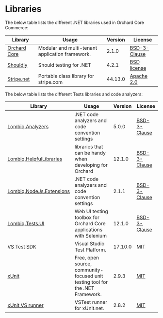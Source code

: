 # Libraries

The below table lists the different .NET libraries used in Orchard Core Commerce:

| Library | Usage | Version | License |
|--- | --- | --- | --- |
| [Orchard Core](https://github.com/OrchardCMS/OrchardCore) | Modular and multi-tenant application framework. | 2.1.0 |[BSD-3-Clause](https://github.com/OrchardCMS/OrchardCore/blob/main/LICENSE) |
| [Shouldly](https://github.com/shouldly/shouldly) | Should testing for .NET | 4.2.1 |[BSD license](https://github.com/shouldly/shouldly/blob/master/LICENSE.txt) |
| [Stripe.net](https://github.com/shouldly/shouldly) | Portable class library for stripe.com | 44.13.0 |[Apache 2.0](https://github.com/shouldly/shouldly/blob/master/LICENSE.txt) |

The below table lists the different Tests libraries and code analyzers:

| Library | Usage | Version | License |
|--- | --- | --- | --- |
| [Lombiq.Analyzers](https://github.com/Lombiq/.NET-Analyzers) | .NET code analyzers and code convention settings | 5.0.0 | [BSD-3-Clause](https://github.com/Lombiq/.NET-Analyzers/blob/dev/License.md) |
| [Lombiq.HelpfulLibraries](https://github.com/Lombiq/Helpful-Libraries) | libraries that can be handy when developing for Orchard | 12.1.0 | [BSD-3-Clause](https://github.com/Lombiq/Helpful-Libraries/blob/dev/License.md) |
| [Lombiq.NodeJs.Extensions](https://github.com/Lombiq/.NET-Analyzers) | .NET code analyzers and code convention settings | 2.1.1 | [BSD-3-Clause](https://github.com/Lombiq/NodeJs-Extensions/blob/dev/License.md) |
| [Lombiq.Tests.UI](https://github.com/Lombiq/UI-Testing-Toolbox) | Web UI testing toolbox for Orchard Core applications with Selenium | 12.1.0 | [BSD-3-Clause](https://github.com/Lombiq/UI-Testing-Toolbox/blob/dev/License.md) |
| [VS Test SDK](https://github.com/microsoft/vstest/) | Visual Studio Test Platform. | 17.10.0 | [MIT](https://github.com/microsoft/vstest/blob/master/LICENSE) |
| [xUnit](https://github.com/xunit/xunit) | Free, open source, community-focused unit testing tool for the .NET Framework. | 2.9.3 | [MIT](https://github.com/xunit/xunit/blob/main/LICENSE) |
| [xUnit VS runner](https://github.com/xunit/visualstudio.xunit) | VSTest runner for xUnit.net. | 2.8.2 | [MIT](https://github.com/xunit/visualstudio.xunit/blob/main/License.txt) |
